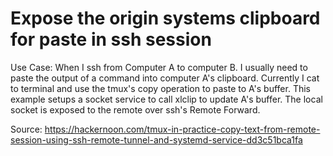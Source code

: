 # Expose the origin systems clipboard for paste in ssh session
  Use Case: When I ssh from Computer A to computer B. I usually need
  to paste the output of a command into computer A's clipboard. Currently
  I cat to terminal and use the tmux's copy operation to paste to A's buffer.
  This example setups a socket service to call xlclip to update A's buffer.
  The local socket is exposed to the remote over ssh's Remote Forward.

  Source: https://hackernoon.com/tmux-in-practice-copy-text-from-remote-session-using-ssh-remote-tunnel-and-systemd-service-dd3c51bca1fa

